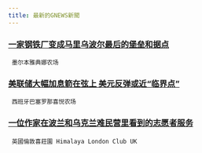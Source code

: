 ```yaml
---
title: 最新的GNEWS新聞
---
```


### [一家钢铁厂变成马里乌波尔最后的堡垒和据点](/gnews/2396866.md)
 ` 墨尔本雅典娜农场`

### [美联储大幅加息箭在弦上 美元反弹或近“临界点”](/gnews/2396842.md)
 ` 西班牙巴塞罗那喜悦农场`

### [一位作家在波兰和乌克兰难民营里看到的志愿者服务](/gnews/2396386.md)
 ` 英國倫敦喜莊園 Himalaya London Club UK`

